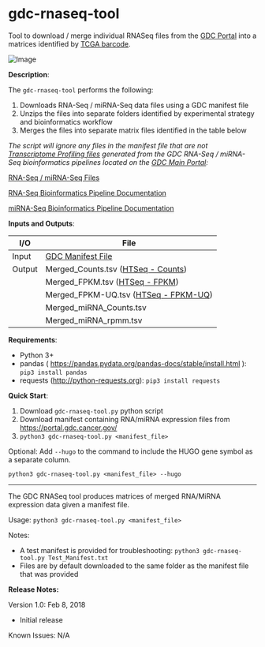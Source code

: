 # gdc-rnaseq-tool
Tool to download / merge individual RNASeq files from the [GDC Portal](https://portal.gdc.cancer.gov) into a matrices identified by [TCGA barcode](https://wiki.nci.nih.gov/display/TCGA/TCGA+barcode).

![Image](https://raw.githubusercontent.com/cpreid2/gdc-rnaseq-tool/master/Images/TCGA%20Barcode.png)

__Description__:

The `gdc-rnaseq-tool` performs the following:

1. Downloads RNA-Seq / miRNA-Seq data files using a GDC manifest file
2. Unzips the files into separate folders identified by experimental strategy and bioinformatics workflow
3. Merges the files into separate matrix files identified in the table below

*The script will ignore any files in the manifest file that are not [Transcriptome Profiling files](https://portal.gdc.cancer.gov/repository?filters=%7B%22op%22%3A%22and%22%2C%22content%22%3A%5B%7B%22op%22%3A%22in%22%2C%22content%22%3A%7B%22field%22%3A%22files.data_category%22%2C%22value%22%3A%5B%22Transcriptome%20Profiling%22%5D%7D%7D%5D%7D) generated from the GDC RNA-Seq / miRNA-Seq bioinformatics pipelines located on the [GDC Main Portal](https://portal.gdc.cancer.gov):*

[RNA-Seq / miRNA-Seq Files](https://portal.gdc.cancer.gov/repository?filters=%7B%22op%22%3A%22and%22%2C%22content%22%3A%5B%7B%22op%22%3A%22in%22%2C%22content%22%3A%7B%22field%22%3A%22files.data_category%22%2C%22value%22%3A%5B%22Transcriptome%20Profiling%22%5D%7D%7D%5D%7D)

[RNA-Seq Bioinformatics Pipeline Documentation](https://docs.gdc.cancer.gov/Data/Bioinformatics_Pipelines/Expression_mRNA_Pipeline/)

[miRNA-Seq Bioinformatics Pipeline Documentation](https://docs.gdc.cancer.gov/Data/Bioinformatics_Pipelines/miRNA_Pipeline/)

__Inputs and Outputs__:

| I/O | File |
|---|---|
| Input | [GDC Manifest File](https://docs.gdc.cancer.gov/Data_Transfer_Tool/Users_Guide/Preparing_for_Data_Download_and_Upload/#obtaining-a-manifest-file-for-data-download) |
| Output | Merged_Counts.tsv ([HTSeq - Counts](https://docs.gdc.cancer.gov/Data/Bioinformatics_Pipelines/Expression_mRNA_Pipeline/#upper-quartile-fpkm)) |
|  | Merged_FPKM.tsv ([HTSeq - FPKM](https://docs.gdc.cancer.gov/Data/Bioinformatics_Pipelines/Expression_mRNA_Pipeline/#fpkm)) |
|  | Merged_FPKM-UQ.tsv ([HTSeq - FPKM-UQ](https://docs.gdc.cancer.gov/Data/Bioinformatics_Pipelines/Expression_mRNA_Pipeline/#upper-quartile-fpkm)) |
|  | Merged_miRNA_Counts.tsv |
|  | Merged_miRNA_rpmm.tsv |


__Requirements__:

- Python 3+
- pandas ( https://pandas.pydata.org/pandas-docs/stable/install.html ): `pip3 install pandas`
- requests (http://python-requests.org): `pip3 install requests`

__Quick Start__:

1. Download `gdc-rnaseq-tool.py` python script
2. Download manifest containing RNA/miRNA expression files from https://portal.gdc.cancer.gov/
3. `python3 gdc-rnaseq-tool.py <manifest_file>`

Optional: Add `--hugo` to the command to include the HUGO gene symbol as a separate column.  

`python3 gdc-rnaseq-tool.py <manifest_file> --hugo`

---

The GDC RNASeq tool produces matrices of merged RNA/MiRNA expression data given a manifest file.

Usage: `python3 gdc-rnaseq-tool.py <manifest_file>`

Notes:
* A test manifest is provided for troubleshooting:  `python3 gdc-rnaseq-tool.py Test_Manifest.txt`
* Files are by default downloaded to the same folder as the manifest file that was provided

**Release Notes:**

Version 1.0: Feb 8, 2018

* Initial release

Known Issues:
N/A
